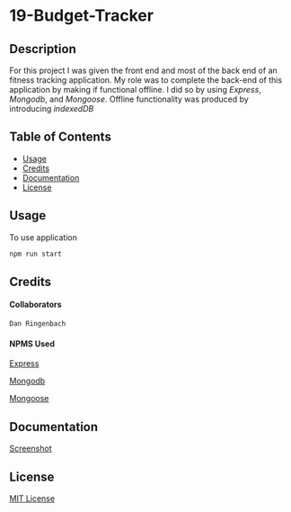 # 19-Budget-Tracker

## Description
For this project I was given the front end and most of the back end of an fitness tracking application.  My role was to complete the back-end of this application by making if functional offline.  I did so by using *Express*, *Mongodb*, and *Mongoose*. Offline functionality was produced by introducing *indexedDB*

## Table of Contents

- [Usage](#usage)
- [Credits](#credits)
- [Documentation](#documentation)
- [License](#license)

## Usage
To use application 

```bash
npm run start
```

## Credits
#### Collaborators
    Dan Ringenbach
#### NPMS Used

[Express](https://www.npmjs.com/package/express)

[Mongodb](https://www.npmjs.com/package/mongodb)

[Mongoose](https://www.npmjs.com/package/mongoose)

## Documentation

[Screenshot](public/assets/screenshot.png)

## License

[MIT License](license.txt)